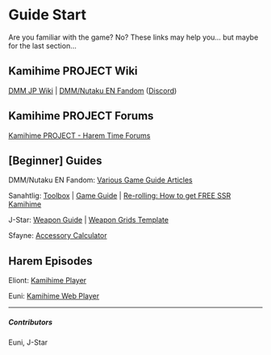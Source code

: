 # Guide Start


Are you familiar with the game? No? These links may help you... but maybe for the last section...

## Kamihime PROJECT Wiki


[DMM JP Wiki](https://goo.gl/xPVW9t) | [DMM/Nutaku EN Fandom](https://kamihime-project.fandom.com) ([Discord](https://discord.gg/jFzQsEs))

## Kamihime PROJECT Forums


[Kamihime PROJECT - Harem Time Forums](http://harem-battle.club/kamihime-project/)

## [Beginner] Guides


DMM/Nutaku EN Fandom: [Various Game Guide Articles](https://kamihime-project.fandom.com/wiki/Category:Mechanics)

Sanahtlig: [Toolbox](https://goo.gl/bP43qi) | [Game Guide](https://goo.gl/YMcg1h) | [Re-rolling: How to get FREE SSR Kamihime](https://goo.gl/eJffLx)

J-Star: [Weapon Guide](https://goo.gl/gGwvUX) | [Weapon Grids Template](https://goo.gl/dhrwgk)

Sfayne: [Accessory Calculator](https://docs.google.com/spreadsheets/d/1aTlsOgX0o7obAhpRK2GIABRMCE0A5UitAfWzze8fQjA/edit#gid=2129149280)

## Harem Episodes


Eliont: [Kamihime Player](https://goo.gl/XjWD93)

Euni: [Kamihime Web Player](https://kamihimedb.thegzm.space)


---

##### Contributors


Euni, J-Star

